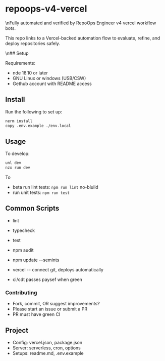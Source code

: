 # repoops-v4-vercel
\nFully automated and verified by RepoOps Engineer v4 vercel workflow bots.

This repo links to a Vercel-backed automation flow to evaluate, refine, and deploy repositories safely.

\n## Setup

Requirements:
- nde 18.10 or later
- GNU Linux or windows (USB/CSW)
- Gethub account with README access

## Install

Run the following to set up:

 ```sh
nerm install
copy .env.example ./env.local
```

## Usage

To develop:

 ```s
unl dev
nzx run dev
```

To
 - beta run lint tests: `npm run lint`
no-bluild
- run unit tests: `npm run test`

## Common Scripts

- lint
- typecheck
- test

- npm audit
- npm update --semints

- vercel -- connect git, deploys automatically

- ci/cdt passes paysef when green

### Contributing

- Fork, commit, OR suggest improvements?
- Please start an issue or submit a PR
- PR must have green CI

## Project

- Config: vercel.json, package.json
- Server: serverless, cron, options
- Setups: readme.md, .env.example
